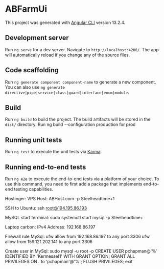# ABFarmUi

This project was generated with [Angular CLI](https://github.com/angular/angular-cli) version 13.2.4.

## Development server

Run `ng serve` for a dev server. Navigate to `http://localhost:4200/`. The app will automatically reload if you change any of the source files.

## Code scaffolding

Run `ng generate component component-name` to generate a new component. You can also use `ng generate directive|pipe|service|class|guard|interface|enum|module`.

## Build

Run `ng build` to build the project. The build artifacts will be stored in the `dist/` directory.
Run ng build --configuration production for prod

## Running unit tests

Run `ng test` to execute the unit tests via [Karma](https://karma-runner.github.io).

## Running end-to-end tests

Run `ng e2e` to execute the end-to-end tests via a platform of your choice. To use this command, you need to first add a package that implements end-to-end testing capabilities.

Hostinger:
VPS Host: ABHost.com
-p Steelheadtime+1

SSH to Ubuntu:
ssh root@194.195.86.193

MySQL
start terminal: sudo systemctl start mysql
-p Steelheadtime+

Laptop carbon:
IPv4 Address: 192.168.86.197

Firewall rule MySql:
ufw allow from 192.168.86.197 to any port 3306
ufw allow from 159.121.202.141 to any port 3306

Create user in MySql:
sudo mysql -u root -p
CREATE USER pchapman@'%' IDENTIFIED BY 'Kermesse!1' WITH GRANT OPTION;
GRANT ALL PRIVILEGES ON *.* to 'pchapman'@'%';
FLUSH PRIVILEGES;
exit